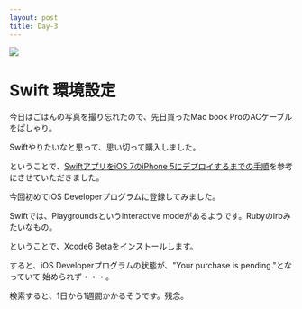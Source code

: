 ```yaml
---
layout: post
title: Day-3
---
```


<img src="http://instagr.am/p/qO4Nw3jpZX/media?size=t"></img>
# Swift 環境設定
今日はごはんの写真を撮り忘れたので、先日買ったMac book ProのACケーブルをぱしゃり。

Swiftやりたいなと思って、思い切って購入しました。

ということで、[SwiftアプリをiOS 7のiPhone 5にデプロイするまでの手順](http://qiita.com/syokenz/items/b048dc0f03146e012036)を参考にさせていただきました。

今回初めてiOS Developerプログラムに登録してみました。

Swiftでは、Playgroundsというinteractive modeがあるようです。Rubyのirbみたいなもの。

ということで、Xcode6 Betaをインストールします。

すると、iOS Developerプログラムの状態が、"Your purchase is pending."となっていて
始められず・・・。

検索すると、1日から1週間かかるそうです。残念。

